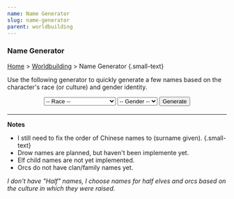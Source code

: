 ```yaml
---
name: Name Generator
slug: name-generator
parent: worldbuilding
---
```

### Name Generator
[Home](dm-operations-center) > [Worldbuilding](worldbuilding-menu) > Name Generator {.small-text}

<p>Use the following generator to quickly generate a few names based on the character's race (or culture) and gender identity.</p>

<div style="margin-bottom:15px; text-align:center;">
    <select id="selectRace">
        <option value="">-- Race --</option>
        <option value="Dragonborn">Dragonborn</option>
        <option value="Dwarf">Dwarf</option>
        <option value="Elf">Elf</option>
        <option value="Gnome">Gnome</option>
        <option value="Halfling">Halfling</option>
        <option value="HumanArabic">Human (Arabic)</option>
        <option value="HumanBarovian">Human (Barovian)</option>
        <option value="HumanCeltic">Human (Celtic)</option>
        <option value="HumanChinese">Human (Chinese)</option>
        <option value="HumanEgyptian">Human (Egyptian)</option>
        <option value="HumanEnglish">Human (English)</option>
        <option value="HumanFrench">Human (French)</option>
        <option value="HumanGerman">Human (German)</option>
        <option value="HumanGreek">Human (Greek)</option>
        <option value="HumanIndian">Human (Indian)</option>
        <option value="HumanMaori">Human (Maori)</option>
        <option value="HumanMesoamerican">Human (Mesoamerican)</option>
        <option value="HumanJapanese">Human (Japanese)</option>
        <option value="HumanNigerCongo">Human (Niger-Congo)</option>
        <option value="HumanNorse">Human (Norse)</option>
        <option value="HumanPolynesian">Human (Polynesian)</option>
        <option value="HumanRoman">Human (Roman)</option>
        <option value="HumanSlavic">Human (Slavic)</option>
        <option value="HumanSpanish">Human (Spanish)</option>
        <option value="Orc">Orc</option>
        <option value="Tiefling">Tiefling</option>
    </select>
    <select id="selectGender">
        <option value="">-- Gender --</option>
        <option value="Female">Female</option>
        <option value="Male">Male</option>
    </select>
    <button id="buttonGenerateName" onclick="generateName()"> 
        Generate 
    </button> 
</div>


<div class="result">
    <h4 style="text-align:center;"><span id="givenName"></span> <span id="familyName"></span></h4>
</div>

<hr/>

**Notes**
- I still need to fix the order of Chinese names to (surname given). {.small-text}
- Drow names are planned, but haven't been implemente yet.
- Elf child names are not yet implemented.
- Orcs do not have clan/family names yet.

*I don't have "Half" names, I choose names for half elves and orcs based on the culture in which they were raised.*

<script src="assets/js/character-name-generator.js"></script>
